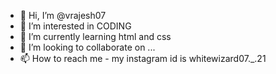 - 👋 Hi, I’m @vrajesh07
- 👀 I’m interested in CODING
- 🌱 I’m currently learning html and css
- 💞️ I’m looking to collaborate on ...
- 📫 How to reach me - my instagram id is whitewizard07._.21

<!---
vrajesh07/vrajesh07 is a ✨ special ✨ repository because its `README.md` (this file) appears on your GitHub profile.
You can click the Preview link to take a look at your changes.
--->
